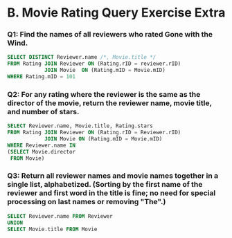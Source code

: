 # B. Movie Rating Query Exercise Extra

### Q1: Find the names of all reviewers who rated Gone with the Wind. 
```SQL
SELECT DISTINCT Reviewer.name /*, Movie.title */
FROM Rating JOIN Reviewer ON (Rating.rID = reviewer.rID)
            JOIN Movie  ON (Rating.mID = Movie.mID)
WHERE Rating.mID = 101
```

### Q2: For any rating where the reviewer is the same as the director of the movie, return the reviewer name, movie title, and number of stars.
```SQL
SELECT Reviewer.name, Movie.title, Rating.stars
FROM Rating JOIN Reviewer ON (Rating.rID = Reviewer.rID)
            JOIN Movie ON (Rating.mID = Movie.mID)
WHERE Reviewer.name IN 
(SELECT Movie.director
 FROM Movie)
```

### Q3: Return all reviewer names and movie names together in a single list, alphabetized. (Sorting by the first name of the reviewer and first word in the title is fine; no need for special processing on last names or removing "The".)
```SQL
SELECT Reviewer.name FROM Reviewer
UNION
SELECT Movie.title FROM Movie
```









